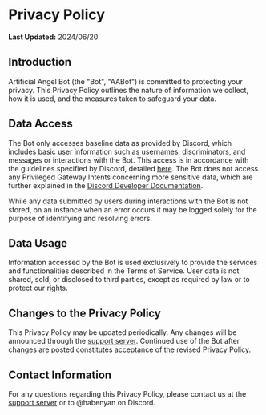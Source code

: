 # Privacy Policy

**Last Updated:** 2024/06/20

## Introduction
Artificial Angel Bot (the "Bot", "AABot") is committed to protecting your privacy. This Privacy Policy outlines the nature of information we collect, how it is used, and the measures taken to safeguard your data.

## Data Access
The Bot only accesses baseline data as provided by Discord, which includes basic user information such as usernames, discriminators, and messages or interactions with the Bot. This access is in accordance with the guidelines specified by Discord, detailed [here](https://support.discord.com/hc/en-us/articles/7933951485975-Visibility-of-Bot-Data-Access). The Bot does not access any Privileged Gateway Intents concerning more sensitive data, which are further explained in the [Discord Developer Documentation](https://discord.com/developers/docs/topics/gateway#privileged-intents).

While any data submitted by users during interactions with the Bot is not stored, on an instance when an error occurs it may be logged solely for the purpose of identifying and resolving errors.

## Data Usage
Information accessed by the Bot is used exclusively to provide the services and functionalities described in the Terms of Service. User data is not shared, sold, or disclosed to third parties, except as required by law or to protect our rights.

## Changes to the Privacy Policy
This Privacy Policy may be updated periodically. Any changes will be announced through the [support server](https://discord.gg/DyATxE7saX). Continued use of the Bot after changes are posted constitutes acceptance of the revised Privacy Policy.

## Contact Information
For any questions regarding this Privacy Policy, please contact us at the [support server](https://discord.gg/DyATxE7saX) or to @habenyan on Discord.
